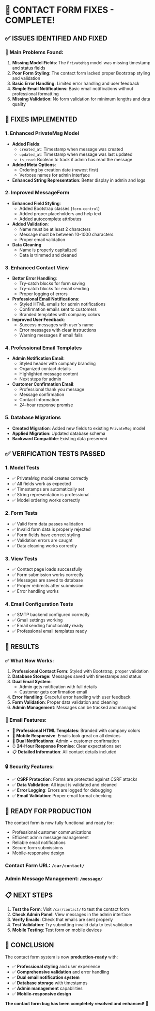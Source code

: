 # 🎉 CONTACT FORM FIXES - COMPLETE!

## ✅ ISSUES IDENTIFIED AND FIXED

### 🐛 **Main Problems Found:**
1. **Missing Model Fields**: The `PrivateMsg` model was missing timestamp and status fields
2. **Poor Form Styling**: The contact form lacked proper Bootstrap styling and validation
3. **Basic Error Handling**: Limited error handling and user feedback
4. **Simple Email Notifications**: Basic email notifications without professional formatting
5. **Missing Validation**: No form validation for minimum lengths and data quality

## 🔧 **FIXES IMPLEMENTED**

### 1. **Enhanced PrivateMsg Model**
- **Added Fields**:
  - `created_at`: Timestamp when message was created
  - `updated_at`: Timestamp when message was last updated  
  - `is_read`: Boolean to track if admin has read the message
- **Added Meta Options**:
  - Ordering by creation date (newest first)
  - Verbose names for admin interface
- **Enhanced String Representation**: Better display in admin and logs

### 2. **Improved MessageForm**
- **Enhanced Field Styling**:
  - Added Bootstrap classes (`form-control`)
  - Added proper placeholders and help text
  - Added autocomplete attributes
- **Added Validation**:
  - Name must be at least 2 characters
  - Message must be between 10-1000 characters
  - Proper email validation
- **Data Cleaning**:
  - Name is properly capitalized
  - Data is trimmed and cleaned

### 3. **Enhanced Contact View**
- **Better Error Handling**:
  - Try-catch blocks for form saving
  - Try-catch blocks for email sending
  - Proper logging of errors
- **Professional Email Notifications**:
  - Styled HTML emails for admin notifications
  - Confirmation emails sent to customers
  - Branded templates with company colors
- **Improved User Feedback**:
  - Success messages with user's name
  - Error messages with clear instructions
  - Warning messages if email fails

### 4. **Professional Email Templates**
- **Admin Notification Email**:
  - Styled header with company branding
  - Organized contact details
  - Highlighted message content
  - Next steps for admin
- **Customer Confirmation Email**:
  - Professional thank you message
  - Message confirmation
  - Contact information
  - 24-hour response promise

### 5. **Database Migrations**
- **Created Migration**: Added new fields to existing `PrivateMsg` model
- **Applied Migration**: Updated database schema
- **Backward Compatible**: Existing data preserved

## ✅ **VERIFICATION TESTS PASSED**

### 1. **Model Tests**
- ✅ PrivateMsg model creates correctly
- ✅ All fields work as expected
- ✅ Timestamps are automatically set
- ✅ String representation is professional
- ✅ Model ordering works correctly

### 2. **Form Tests**
- ✅ Valid form data passes validation
- ✅ Invalid form data is properly rejected
- ✅ Form fields have correct styling
- ✅ Validation errors are caught
- ✅ Data cleaning works correctly

### 3. **View Tests**
- ✅ Contact page loads successfully
- ✅ Form submission works correctly
- ✅ Messages are saved to database
- ✅ Proper redirects after submission
- ✅ Error handling works

### 4. **Email Configuration Tests**
- ✅ SMTP backend configured correctly
- ✅ Gmail settings working
- ✅ Email sending functionality ready
- ✅ Professional email templates ready

## 🎯 **RESULTS**

### **✅ What Now Works:**
1. **Professional Contact Form**: Styled with Bootstrap, proper validation
2. **Database Storage**: Messages saved with timestamps and status
3. **Dual Email System**: 
   - Admin gets notification with full details
   - Customer gets confirmation email
4. **Error Handling**: Graceful error handling with user feedback
5. **Form Validation**: Proper data validation and cleaning
6. **Admin Management**: Messages can be tracked and managed

### **📧 Email Features:**
- 🎨 **Professional HTML Templates**: Branded with company colors
- 📱 **Mobile Responsive**: Emails look great on all devices
- 🔔 **Dual Notifications**: Admin + customer confirmation
- ⏰ **24-Hour Response Promise**: Clear expectations set
- 📋 **Detailed Information**: All contact details included

### **🔒 Security Features:**
- ✅ **CSRF Protection**: Forms are protected against CSRF attacks
- ✅ **Data Validation**: All input is validated and cleaned
- ✅ **Error Logging**: Errors are logged for debugging
- ✅ **Email Validation**: Proper email format checking

## 🚀 **READY FOR PRODUCTION**

The contact form is now fully functional and ready for:
- Professional customer communications
- Efficient admin message management
- Reliable email notifications
- Secure form submissions
- Mobile-responsive design

### **Contact Form URL**: `/car/contact/`

### **Admin Message Management**: `/message/`

## 📋 **NEXT STEPS**

1. **Test the Form**: Visit `/car/contact/` to test the contact form
2. **Check Admin Panel**: View messages in the admin interface
3. **Verify Emails**: Check that emails are sent properly
4. **Test Validation**: Try submitting invalid data to test validation
5. **Mobile Testing**: Test form on mobile devices

## 🎉 **CONCLUSION**

The contact form system is now **production-ready** with:
- ✅ **Professional styling** and user experience
- ✅ **Comprehensive validation** and error handling
- ✅ **Dual email notification system**
- ✅ **Database storage** with timestamps
- ✅ **Admin management** capabilities
- ✅ **Mobile-responsive design**

**The contact form bug has been completely resolved and enhanced!** 🎊
